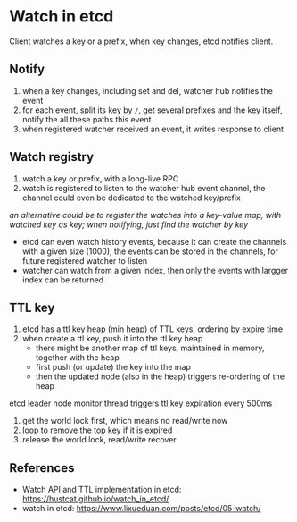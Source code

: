# Watch in etcd

Client watches a key or a prefix, when key changes, etcd notifies client.

## Notify

1. when a key changes, including set and del, watcher hub notifies the event
2. for each event, split its key by `/`, get several prefixes and the key itself, notify the all these paths this event
3. when registered watcher received an event, it writes response to client

## Watch registry

1. watch a key or prefix, with a long-live RPC
2. watch is registered to listen to the watcher hub event channel, the channel could even be dedicated to the watched key/prefix

*an alternative could be to register the watches into a key-value map, with watched key as key; when notifying, just find the watcher by key*

- etcd can even watch history events, because it can create the channels with a given size (1000), the events can be stored in the channels, for future registered watcher to listen
- watcher can watch from a given index, then only the events with largger index can be returned

## TTL key

1. etcd has a ttl key heap (min heap) of TTL keys, ordering by expire time
2. when create a ttl key, push it into the ttl key heap
	- there might be another map of ttl keys, maintained in memory, together with the heap
	- first push (or update) the key into the map
	- then the updated node (also in the heap) triggers re-ordering of the heap

etcd leader node monitor thread triggers ttl key expiration every 500ms
1. get the world lock first, which means no read/write now
2. loop to remove the top key if it is expired
3. release the world lock, read/write recover

## References
- Watch API and TTL implementation in etcd: https://hustcat.github.io/watch_in_etcd/
- watch in etcd: https://www.lixueduan.com/posts/etcd/05-watch/